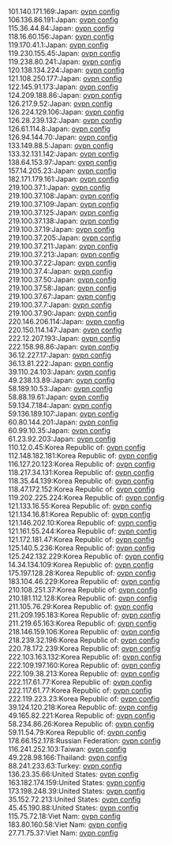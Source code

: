 101.140.171.169:Japan: [ovpn config](vpn/101_140_171_169.ovpn)  
106.136.86.191:Japan: [ovpn config](vpn/106_136_86_191.ovpn)  
115.36.44.84:Japan: [ovpn config](vpn/115_36_44_84.ovpn)  
118.16.60.156:Japan: [ovpn config](vpn/118_16_60_156.ovpn)  
119.170.41.1:Japan: [ovpn config](vpn/119_170_41_1.ovpn)  
119.230.155.45:Japan: [ovpn config](vpn/119_230_155_45.ovpn)  
119.238.80.241:Japan: [ovpn config](vpn/119_238_80_241.ovpn)  
120.138.134.224:Japan: [ovpn config](vpn/120_138_134_224.ovpn)  
121.108.250.177:Japan: [ovpn config](vpn/121_108_250_177.ovpn)  
122.145.91.173:Japan: [ovpn config](vpn/122_145_91_173.ovpn)  
124.209.188.86:Japan: [ovpn config](vpn/124_209_188_86.ovpn)  
126.217.9.52:Japan: [ovpn config](vpn/126_217_9_52.ovpn)  
126.224.129.106:Japan: [ovpn config](vpn/126_224_129_106.ovpn)  
126.28.239.132:Japan: [ovpn config](vpn/126_28_239_132.ovpn)  
126.61.114.8:Japan: [ovpn config](vpn/126_61_114_8.ovpn)  
126.94.144.70:Japan: [ovpn config](vpn/126_94_144_70.ovpn)  
133.149.88.5:Japan: [ovpn config](vpn/133_149_88_5.ovpn)  
133.32.131.142:Japan: [ovpn config](vpn/133_32_131_142.ovpn)  
138.64.153.97:Japan: [ovpn config](vpn/138_64_153_97.ovpn)  
157.14.205.23:Japan: [ovpn config](vpn/157_14_205_23.ovpn)  
182.171.179.161:Japan: [ovpn config](vpn/182_171_179_161.ovpn)  
219.100.37.1:Japan: [ovpn config](vpn/219_100_37_1.ovpn)  
219.100.37.108:Japan: [ovpn config](vpn/219_100_37_108.ovpn)  
219.100.37.109:Japan: [ovpn config](vpn/219_100_37_109.ovpn)  
219.100.37.125:Japan: [ovpn config](vpn/219_100_37_125.ovpn)  
219.100.37.138:Japan: [ovpn config](vpn/219_100_37_138.ovpn)  
219.100.37.19:Japan: [ovpn config](vpn/219_100_37_19.ovpn)  
219.100.37.205:Japan: [ovpn config](vpn/219_100_37_205.ovpn)  
219.100.37.211:Japan: [ovpn config](vpn/219_100_37_211.ovpn)  
219.100.37.213:Japan: [ovpn config](vpn/219_100_37_213.ovpn)  
219.100.37.22:Japan: [ovpn config](vpn/219_100_37_22.ovpn)  
219.100.37.4:Japan: [ovpn config](vpn/219_100_37_4.ovpn)  
219.100.37.50:Japan: [ovpn config](vpn/219_100_37_50.ovpn)  
219.100.37.58:Japan: [ovpn config](vpn/219_100_37_58.ovpn)  
219.100.37.67:Japan: [ovpn config](vpn/219_100_37_67.ovpn)  
219.100.37.7:Japan: [ovpn config](vpn/219_100_37_7.ovpn)  
219.100.37.90:Japan: [ovpn config](vpn/219_100_37_90.ovpn)  
220.146.206.114:Japan: [ovpn config](vpn/220_146_206_114.ovpn)  
220.150.114.147:Japan: [ovpn config](vpn/220_150_114_147.ovpn)  
222.12.207.193:Japan: [ovpn config](vpn/222_12_207_193.ovpn)  
222.158.98.86:Japan: [ovpn config](vpn/222_158_98_86.ovpn)  
36.12.227.17:Japan: [ovpn config](vpn/36_12_227_17.ovpn)  
36.13.81.222:Japan: [ovpn config](vpn/36_13_81_222.ovpn)  
39.110.24.103:Japan: [ovpn config](vpn/39_110_24_103.ovpn)  
49.238.13.89:Japan: [ovpn config](vpn/49_238_13_89.ovpn)  
58.189.10.53:Japan: [ovpn config](vpn/58_189_10_53.ovpn)  
58.88.19.61:Japan: [ovpn config](vpn/58_88_19_61.ovpn)  
59.134.7.184:Japan: [ovpn config](vpn/59_134_7_184.ovpn)  
59.136.189.107:Japan: [ovpn config](vpn/59_136_189_107.ovpn)  
60.80.144.201:Japan: [ovpn config](vpn/60_80_144_201.ovpn)  
60.99.10.35:Japan: [ovpn config](vpn/60_99_10_35.ovpn)  
61.23.92.203:Japan: [ovpn config](vpn/61_23_92_203.ovpn)  
110.12.0.45:Korea Republic of: [ovpn config](vpn/110_12_0_45.ovpn)  
112.148.182.181:Korea Republic of: [ovpn config](vpn/112_148_182_181.ovpn)  
116.127.20.123:Korea Republic of: [ovpn config](vpn/116_127_20_123.ovpn)  
118.217.34.131:Korea Republic of: [ovpn config](vpn/118_217_34_131.ovpn)  
118.35.44.139:Korea Republic of: [ovpn config](vpn/118_35_44_139.ovpn)  
118.47.172.152:Korea Republic of: [ovpn config](vpn/118_47_172_152.ovpn)  
119.202.225.224:Korea Republic of: [ovpn config](vpn/119_202_225_224.ovpn)  
121.133.16.55:Korea Republic of: [ovpn config](vpn/121_133_16_55.ovpn)  
121.134.16.81:Korea Republic of: [ovpn config](vpn/121_134_16_81.ovpn)  
121.146.202.10:Korea Republic of: [ovpn config](vpn/121_146_202_10.ovpn)  
121.161.55.244:Korea Republic of: [ovpn config](vpn/121_161_55_244.ovpn)  
121.172.181.47:Korea Republic of: [ovpn config](vpn/121_172_181_47.ovpn)  
125.140.5.236:Korea Republic of: [ovpn config](vpn/125_140_5_236.ovpn)  
125.242.132.229:Korea Republic of: [ovpn config](vpn/125_242_132_229.ovpn)  
14.34.134.109:Korea Republic of: [ovpn config](vpn/14_34_134_109.ovpn)  
175.197.128.28:Korea Republic of: [ovpn config](vpn/175_197_128_28.ovpn)  
183.104.46.229:Korea Republic of: [ovpn config](vpn/183_104_46_229.ovpn)  
210.108.251.37:Korea Republic of: [ovpn config](vpn/210_108_251_37.ovpn)  
210.181.112.128:Korea Republic of: [ovpn config](vpn/210_181_112_128.ovpn)  
211.105.76.29:Korea Republic of: [ovpn config](vpn/211_105_76_29.ovpn)  
211.209.195.183:Korea Republic of: [ovpn config](vpn/211_209_195_183.ovpn)  
211.219.65.163:Korea Republic of: [ovpn config](vpn/211_219_65_163.ovpn)  
218.146.159.106:Korea Republic of: [ovpn config](vpn/218_146_159_106.ovpn)  
218.239.32.196:Korea Republic of: [ovpn config](vpn/218_239_32_196.ovpn)  
220.78.172.239:Korea Republic of: [ovpn config](vpn/220_78_172_239.ovpn)  
222.103.163.132:Korea Republic of: [ovpn config](vpn/222_103_163_132.ovpn)  
222.109.197.160:Korea Republic of: [ovpn config](vpn/222_109_197_160.ovpn)  
222.109.38.213:Korea Republic of: [ovpn config](vpn/222_109_38_213.ovpn)  
222.117.61.77:Korea Republic of: [ovpn config](vpn/222_117_61_77.ovpn)  
222.117.61.77:Korea Republic of: [ovpn config](vpn/222_117_61_77.ovpn)  
222.119.223.23:Korea Republic of: [ovpn config](vpn/222_119_223_23.ovpn)  
39.124.120.218:Korea Republic of: [ovpn config](vpn/39_124_120_218.ovpn)  
49.165.82.221:Korea Republic of: [ovpn config](vpn/49_165_82_221.ovpn)  
58.234.86.26:Korea Republic of: [ovpn config](vpn/58_234_86_26.ovpn)  
59.11.54.79:Korea Republic of: [ovpn config](vpn/59_11_54_79.ovpn)  
178.66.152.178:Russian Federation: [ovpn config](vpn/178_66_152_178.ovpn)  
116.241.252.103:Taiwan: [ovpn config](vpn/116_241_252_103.ovpn)  
49.228.98.166:Thailand: [ovpn config](vpn/49_228_98_166.ovpn)  
88.241.233.63:Turkey: [ovpn config](vpn/88_241_233_63.ovpn)  
136.23.35.66:United States: [ovpn config](vpn/136_23_35_66.ovpn)  
163.182.174.159:United States: [ovpn config](vpn/163_182_174_159.ovpn)  
173.198.248.39:United States: [ovpn config](vpn/173_198_248_39.ovpn)  
35.152.72.213:United States: [ovpn config](vpn/35_152_72_213.ovpn)  
45.45.190.88:United States: [ovpn config](vpn/45_45_190_88.ovpn)  
115.75.72.18:Viet Nam: [ovpn config](vpn/115_75_72_18.ovpn)  
183.80.160.58:Viet Nam: [ovpn config](vpn/183_80_160_58.ovpn)  
27.71.75.37:Viet Nam: [ovpn config](vpn/27_71_75_37.ovpn)  
